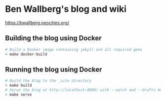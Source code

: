 # Ben Wallberg's blog and wiki

<https://bwallberg.neocities.org/>

## Building the blog using Docker

```bash
# Build a Docker image containing jekyll and all required gems
> make docker-build
```

## Running the blog using Docker

```bash
# Build the blog to the _site directory
> make build
# Serve the blog at http://localhost:4000/ with --watch and --drafts mode
> make serve
```
